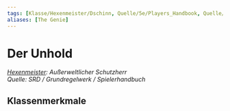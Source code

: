 ```yaml
---
tags: [Klasse/Hexenmeister/Dschinn, Quelle/5e/Players_Handbook, Quelle/5e/SRD]
aliases: [The Genie]
---
```

Der Unhold
==========

[_Hexenmeister_](../Hexenmeister.md)_: Außerweltlicher Schutzherr_  
_Quelle: SRD / Grundregelwerk / Spielerhandbuch_

Klassenmerkmale
---------------